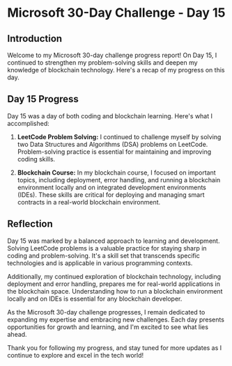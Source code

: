 # Microsoft 30-Day Challenge - Day 15

## Introduction

Welcome to my Microsoft 30-day challenge progress report! On Day 15, I continued to strengthen my problem-solving skills and deepen my knowledge of blockchain technology. Here's a recap of my progress on this day.

## Day 15 Progress

Day 15 was a day of both coding and blockchain learning. Here's what I accomplished:

1. **LeetCode Problem Solving:** I continued to challenge myself by solving two Data Structures and Algorithms (DSA) problems on LeetCode. Problem-solving practice is essential for maintaining and improving coding skills.

2. **Blockchain Course:** In my blockchain course, I focused on important topics, including deployment, error handling, and running a blockchain environment locally and on integrated development environments (IDEs). These skills are critical for deploying and managing smart contracts in a real-world blockchain environment.

## Reflection

Day 15 was marked by a balanced approach to learning and development. Solving LeetCode problems is a valuable practice for staying sharp in coding and problem-solving. It's a skill set that transcends specific technologies and is applicable in various programming contexts.

Additionally, my continued exploration of blockchain technology, including deployment and error handling, prepares me for real-world applications in the blockchain space. Understanding how to run a blockchain environment locally and on IDEs is essential for any blockchain developer.

As the Microsoft 30-day challenge progresses, I remain dedicated to expanding my expertise and embracing new challenges. Each day presents opportunities for growth and learning, and I'm excited to see what lies ahead.

Thank you for following my progress, and stay tuned for more updates as I continue to explore and excel in the tech world!
